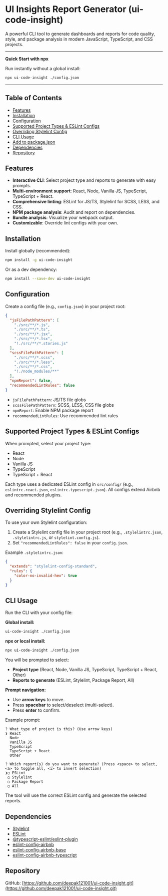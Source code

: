 # UI Insights Report Generator (ui-code-insight)

A powerful CLI tool to generate dashboards and reports for code quality, style, and package analysis in modern JavaScript, TypeScript, and CSS projects.

---

**Quick Start with npx**

Run instantly without a global install:

```bash
npx ui-code-insight ./config.json
```

---

## Table of Contents
- [Features](#features)
- [Installation](#installation)
- [Configuration](#configuration)
- [Supported Project Types & ESLint Configs](#supported-project-types--eslint-configs)
- [Overriding Stylelint Config](#overriding-stylelint-config)
- [CLI Usage](#cli-usage)
- [Add to package.json](#add-to-packagejson)
- [Dependencies](#dependencies)
- [Repository](#repository)

## Features
- **Interactive CLI**: Select project type and reports to generate with easy prompts.
- **Multi-environment support**: React, Node, Vanilla JS, TypeScript, TypeScript + React.
- **Comprehensive linting**: ESLint for JS/TS, Stylelint for SCSS, LESS, and CSS.
- **NPM package analysis**: Audit and report on dependencies.
- **Bundle analysis**: Visualize your webpack output.
- **Customizable**: Override lint configs with your own.

## Installation

Install globally (recommended):
```bash
npm install -g ui-code-insight
```

Or as a dev dependency:
```bash
npm install --save-dev ui-code-insight
```

## Configuration

Create a config file (e.g., `config.json`) in your project root:

```json
{
  "jsFilePathPattern": [
    "./src/**/*.js",
    "./src/**/*.ts",
    "./src/**/*.jsx",
    "./src/**/*.tsx",
    "!./src/**/*.stories.js"
  ],
  "scssFilePathPattern": [
    "./src/**/*.scss",
    "./src/**/*.less",
    "./src/**/*.css",
    "!./node_modules/**"
  ],
  "npmReport": false,
  "recommendedLintRules": false
}
```

- `jsFilePathPattern`: JS/TS file globs
- `scssFilePathPattern`: SCSS, LESS, CSS file globs
- `npmReport`: Enable NPM package report
- `recommendedLintRules`: Use recommended lint rules

## Supported Project Types & ESLint Configs

When prompted, select your project type:
- React
- Node
- Vanilla JS
- TypeScript
- TypeScript + React

Each type uses a dedicated ESLint config in `src/config/` (e.g., `eslintrc.react.json`, `eslintrc.typescript.json`). All configs extend Airbnb and recommended plugins.

## Overriding Stylelint Config

To use your own Stylelint configuration:
1. Create a Stylelint config file in your project root (e.g., `.stylelintrc.json`, `.stylelintrc.js`, or `stylelint.config.js`).
2. Set `"recommendedLintRules": false` in your `config.json`.

Example `.stylelintrc.json`:
```json
{
  "extends": "stylelint-config-standard",
  "rules": {
    "color-no-invalid-hex": true
  }
}
```

## CLI Usage

Run the CLI with your config file:

**Global install:**
```bash
ui-code-insight ./config.json
```
**npx or local install:**
```bash
npx ui-code-insight ./config.json
```

You will be prompted to select:
- **Project type** (React, Node, Vanilla JS, TypeScript, TypeScript + React, Other)
- **Reports to generate** (ESLint, Stylelint, Package Report, All)

**Prompt navigation:**
- Use **arrow keys** to move.
- Press **spacebar** to select/deselect (multi-select).
- Press **enter** to confirm.

Example prompt:
```
? What type of project is this? (Use arrow keys)
❯ React
  Node
  Vanilla JS
  TypeScript
  TypeScript + React
  Other

? Which report(s) do you want to generate? (Press <space> to select, <a> to toggle all, <i> to invert selection)
❯◯ ESLint
 ◯ Stylelint
 ◯ Package Report
 ◯ All
```

The tool will use the correct ESLint config and generate the selected reports.

## Dependencies
- [Stylelint](https://www.npmjs.com/package/stylelint)
- [ESLint](https://www.npmjs.com/package/eslint)
- [@typescript-eslint/eslint-plugin](https://www.npmjs.com/package/@typescript-eslint/eslint-plugin)
- [eslint-config-airbnb](https://www.npmjs.com/package/eslint-config-airbnb)
- [eslint-config-airbnb-base](https://www.npmjs.com/package/eslint-config-airbnb-base)
- [eslint-config-airbnb-typescript](https://www.npmjs.com/package/eslint-config-airbnb-typescript)

## Repository

GitHub: [https://github.com/deepak121001/ui-code-insight.git](https://github.com/deepak121001/ui-code-insight.git)
